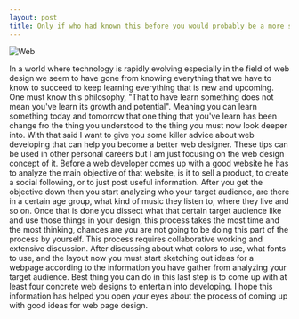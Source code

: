```yaml
---
layout: post
title: Only if who had known this before you would probably be a more successful web developer than you are now.
---
```


![Web](https://farm9.staticflickr.com/8608/16017354024_4bf5449077.jpg)


In a world where technology is rapidly evolving especially in the field of web design we seem to have gone from knowing everything that we have to know to succeed to keep learning everything that is new and upcoming. One must know this philosophy, "That to have learn something does not mean you've learn its growth and potential". Meaning you can learn something today and tomorrow that one thing that you've learn has been change fro the thing you understood to the thing you must now look deeper into. With that said I want to give you some killer advice about web developing that can help you become a better web designer. These tips can be used in other personal careers but I am just focusing on the web design concept of it. Before a web developer comes up with a good website he has to analyze the main objective of that website, is it to sell a product, to create a social following, or to just post useful information. After you get the objective down then you start analyzing who your target audience, are there in a certain age group, what kind of music they listen to, where they live and so on. Once that is done you dissect what that certain target audience like and use those things in your design, this process takes the most time and the most thinking, chances are you are not going to be doing this part of the process by yourself. This process requires collaborative working and extensive discussion. After discussing about what colors to use, what fonts to use, and the layout now you must start sketching out ideas for a webpage according to the information you have gather from analyzing your target audience. Best thing you can do in this last step is to come up with at least four concrete web designs to entertain into developing. I hope this information has helped you open your eyes about the process of coming up with good ideas for web page design.
